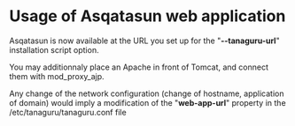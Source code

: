 # Usage of Asqatasun web application

Asqatasun is now available at the URL you set up for the "**--tanaguru-url**" installation script option.

You may additionnaly place an Apache in front of Tomcat, and connect them with mod_proxy_ajp.

Any change of the network configuration (change of hostname, application of domain) would imply a modification of the "**web-app-url**" property in the /etc/tanaguru/tanaguru.conf file 


